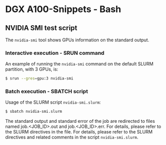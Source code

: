 # DGX A100-Snippets - Bash

## NVIDIA SMI test script

The `nvidia-smi` tool shows GPUs information on the standard output.

### Interactive execution - SRUN command

An example of running the `nvidia-smi` command on the default SLURM partition, with 3 GPUs, is:

```bash
$ srun --gres=gpu:3 nvidia-smi
```

### Batch execution - SBATCH script

Usage of the SLURM script `nvidia-smi.slurm`:

```bash
$ sbatch nvidia-smi.slurm
```

The standard output and standard error of the job are redirected to files named job.<JOB_ID>.out and job.<JOB_ID>.err. For details, please refer to the SLURM directives in the file.
For details, please refer to the SLURM directives and related comments in the script `nvidia-smi.slurm`.

